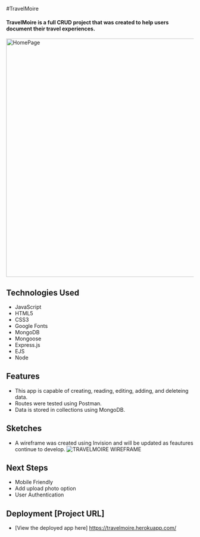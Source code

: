 #TravelMoire

#### TravelMoire is a full CRUD project that was created to help users document their travel experiences. 
<img width="640" alt="HomePage" src="https://user-images.githubusercontent.com/103911002/171841959-14fbb1dc-5807-434d-b200-29b17dd4ff05.png">

## Technologies Used
* JavaScript 
* HTML5
* CSS3
* Google Fonts
* MongoDB
* Mongoose
* Express.js
* EJS
* Node

## Features
* This app is capable of creating, reading, editing, adding, and deleteing data.
* Routes were tested using Postman.
* Data is stored in collections using MongoDB.

## Sketches
* A wireframe was created using Invision and will be updated as feautures continue to develop.
![TRAVELMOIRE WIREFRAME](https://user-images.githubusercontent.com/103911002/172105053-0616ad60-e4c1-471f-8e84-ef0a5e1e899b.png)

 ## Next Steps
* Mobile Friendly  
* Add upload photo option 
* User Authentication


## Deployment [Project URL] 
* [View the deployed app here] https://travelmoire.herokuapp.com/

